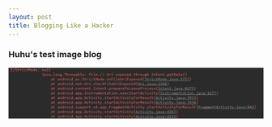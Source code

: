 ```yaml
---
layout: post
title: Blogging Like a Hacker
---
```

### Huhu's test image blog

![Alt text](/assets/fileexpose.PNG)

